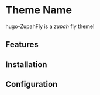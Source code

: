 # Theme Name

hugo-ZupahFly is a _zupah_ fly theme!

## Features

## Installation

## Configuration
